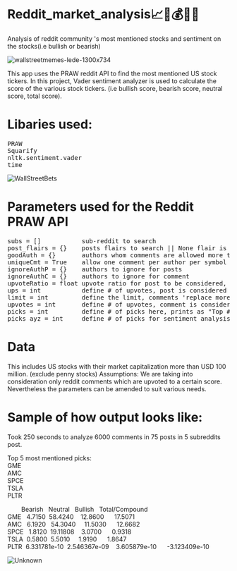# Reddit_market_analysis📈🚀💰💎👐
Analysis of reddit community 's most mentioned stocks and sentiment on the stocks(i.e bullish or bearish)

![wallstreetmemes-lede-1300x734](https://user-images.githubusercontent.com/77420780/126026718-a1815384-f8c7-4965-a304-e4cd277f6fca.jpg)

This app uses the PRAW reddit API to find the most mentioned US stock tickers. In this project, Vader sentiment analyzer is used to calculate the score of the various stock tickers. (i.e bullish score, bearish score, neutral score, total score).


# Libaries used:
<pre>
PRAW
Squarify
nltk.sentiment.vader
time
</pre>

![WallStreetBets](https://user-images.githubusercontent.com/77420780/126026537-d4d3a909-f2d2-4356-9765-f3e1daa27acb.png)
# Parameters used for the Reddit PRAW API

<pre>
subs = []           sub-reddit to search
post_flairs = {}    posts flairs to search || None flair is automatically considered
goodAuth = {}       authors whom comments are allowed more than once
uniqueCmt = True    allow one comment per author per symbol
ignoreAuthP = {}    authors to ignore for posts
ignoreAuthC = {}    authors to ignore for comment 
upvoteRatio = float upvote ratio for post to be considered, 0.70 = 70%
ups = int           define # of upvotes, post is considered if upvotes exceed this #
limit = int         define the limit, comments 'replace more' limit
upvotes = int       define # of upvotes, comment is considered if upvotes exceed this #
picks = int         define # of picks here, prints as "Top ## picks are:"
picks_ayz = int     define # of picks for sentiment analysis
</pre>



# Data
This includes US stocks with their market capitalization more than USD 100 million. (exclude penny stocks)
Assumptions: We are taking into consideration only reddit comments which are upvoted to a certain score. Nevertheless the parameters can be amended to suit various needs.



# Sample of how output looks like:

Took 250 seconds to analyze 6000 comments in 75 posts in 5 subreddits post.

Top 5 most mentioned picks:\
GME\
AMC\
SPCE\
TSLA\
PLTR

&nbsp; &nbsp; &nbsp; &nbsp; Bearish &nbsp; Neutral &nbsp; Bullish &nbsp; Total/Compound\
GME    &nbsp; 4.7150    &nbsp;58.4240    &nbsp; &nbsp;12.8600          &nbsp; &nbsp; &nbsp;17.5071\
AMC     &nbsp; 6.1920  &nbsp;   54.3040  &nbsp; &nbsp;   11.5030          &nbsp; &nbsp; &nbsp;12.6682 \
SPCE    &nbsp; 1.8120    &nbsp;19.11808    &nbsp; &nbsp;3.0700            &nbsp; &nbsp; &nbsp;0.9318\
TSLA    &nbsp;0.5800    &nbsp;5.5010  &nbsp; &nbsp;   1.9190            &nbsp; &nbsp; &nbsp;1.8647\
PLTR    &nbsp;6.331781e-10    &nbsp;2.546367e-09    &nbsp; &nbsp;3.605879e-10          &nbsp; &nbsp; &nbsp;-3.123409e-10




![Unknown](https://user-images.githubusercontent.com/77420780/126025659-66effaa7-0793-4fe6-85ed-c954f4a506f5.png)
